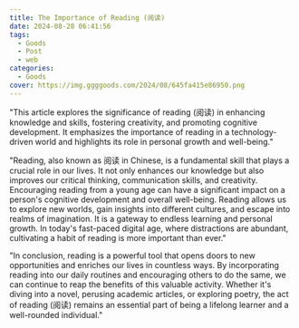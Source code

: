 ```yaml
---
title: The Importance of Reading (阅读)
date: 2024-08-28 06:41:56
tags:
  - Goods
  - Post
  - web
categories:
  - Goods
cover: https://img.ggggoods.com/2024/08/645fa415e86950.png
---
```


"This article explores the significance of reading (阅读) in enhancing knowledge and skills, fostering creativity, and promoting cognitive development. It emphasizes the importance of reading in a technology-driven world and highlights its role in personal growth and well-being."

"Reading, also known as 阅读 in Chinese, is a fundamental skill that plays a crucial role in our lives. It not only enhances our knowledge but also improves our critical thinking, communication skills, and creativity. Encouraging reading from a young age can have a significant impact on a person's cognitive development and overall well-being. Reading allows us to explore new worlds, gain insights into different cultures, and escape into realms of imagination. It is a gateway to endless learning and personal growth. In today's fast-paced digital age, where distractions are abundant, cultivating a habit of reading is more important than ever."

"In conclusion, reading is a powerful tool that opens doors to new opportunities and enriches our lives in countless ways. By incorporating reading into our daily routines and encouraging others to do the same, we can continue to reap the benefits of this valuable activity. Whether it's diving into a novel, perusing academic articles, or exploring poetry, the act of reading (阅读) remains an essential part of being a lifelong learner and a well-rounded individual."
